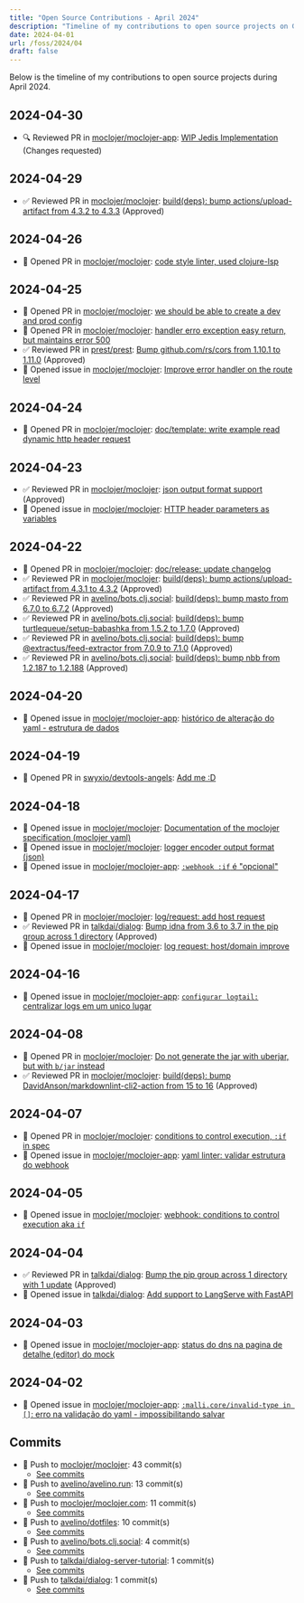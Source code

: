 ```yaml
---
title: "Open Source Contributions - April 2024"
description: "Timeline of my contributions to open source projects on GitHub during April 2024."
date: 2024-04-01
url: /foss/2024/04
draft: false
---
```


Below is the timeline of my contributions to open source projects during April 2024.

## 2024-04-30

- 🔍 Reviewed PR in [moclojer/moclojer-app](https://github.com/moclojer/moclojer-app): [WIP Jedis Implementation](https://github.com/moclojer/moclojer-app/pull/288#pullrequestreview-2031932097) (Changes requested)

## 2024-04-29

- ✅ Reviewed PR in [moclojer/moclojer](https://github.com/moclojer/moclojer): [build(deps): bump actions/upload-artifact from 4.3.2 to 4.3.3](https://github.com/moclojer/moclojer/pull/257#pullrequestreview-2029244442) (Approved)

## 2024-04-26

- 🔀 Opened PR in [moclojer/moclojer](https://github.com/moclojer/moclojer): [code style linter, used clojure-lsp](https://github.com/moclojer/moclojer/pull/256)

## 2024-04-25

- 🔀 Opened PR in [moclojer/moclojer](https://github.com/moclojer/moclojer): [we should be able to create a dev and prod config](https://github.com/moclojer/moclojer/pull/255)
- 🔀 Opened PR in [moclojer/moclojer](https://github.com/moclojer/moclojer): [handler erro exception easy return, but maintains error 500](https://github.com/moclojer/moclojer/pull/254)
- ✅ Reviewed PR in [prest/prest](https://github.com/prest/prest): [Bump github.com/rs/cors from 1.10.1 to 1.11.0](https://github.com/prest/prest/pull/879#pullrequestreview-2022467187) (Approved)
- 🐛 Opened issue in [moclojer/moclojer](https://github.com/moclojer/moclojer): [Improve error handler on the route level](https://github.com/moclojer/moclojer/issues/253)

## 2024-04-24

- 🔀 Opened PR in [moclojer/moclojer](https://github.com/moclojer/moclojer): [doc/template: write example read dynamic http header request](https://github.com/moclojer/moclojer/pull/252)

## 2024-04-23

- ✅ Reviewed PR in [moclojer/moclojer](https://github.com/moclojer/moclojer): [json output format support](https://github.com/moclojer/moclojer/pull/246#pullrequestreview-2016894198) (Approved)
- 🐛 Opened issue in [moclojer/moclojer](https://github.com/moclojer/moclojer): [HTTP header parameters as variables](https://github.com/moclojer/moclojer/issues/251)

## 2024-04-22

- 🔀 Opened PR in [moclojer/moclojer](https://github.com/moclojer/moclojer): [doc/release: update changelog](https://github.com/moclojer/moclojer/pull/250)
- ✅ Reviewed PR in [moclojer/moclojer](https://github.com/moclojer/moclojer): [build(deps): bump actions/upload-artifact from 4.3.1 to 4.3.2](https://github.com/moclojer/moclojer/pull/249#pullrequestreview-2015341333) (Approved)
- ✅ Reviewed PR in [avelino/bots.clj.social](https://github.com/avelino/bots.clj.social): [build(deps): bump masto from 6.7.0 to 6.7.2](https://github.com/avelino/bots.clj.social/pull/123#pullrequestreview-2014251397) (Approved)
- ✅ Reviewed PR in [avelino/bots.clj.social](https://github.com/avelino/bots.clj.social): [build(deps): bump turtlequeue/setup-babashka from 1.5.2 to 1.7.0](https://github.com/avelino/bots.clj.social/pull/122#pullrequestreview-2014249909) (Approved)
- ✅ Reviewed PR in [avelino/bots.clj.social](https://github.com/avelino/bots.clj.social): [build(deps): bump @extractus/feed-extractor from 7.0.9 to 7.1.0](https://github.com/avelino/bots.clj.social/pull/120#pullrequestreview-2014249151) (Approved)
- ✅ Reviewed PR in [avelino/bots.clj.social](https://github.com/avelino/bots.clj.social): [build(deps): bump nbb from 1.2.187 to 1.2.188](https://github.com/avelino/bots.clj.social/pull/124#pullrequestreview-2014224853) (Approved)

## 2024-04-20

- 🐛 Opened issue in [moclojer/moclojer-app](https://github.com/moclojer/moclojer-app): [histórico de alteração do yaml - estrutura de dados](https://github.com/moclojer/moclojer-app/issues/279)

## 2024-04-19

- 🔀 Opened PR in [swyxio/devtools-angels](https://github.com/swyxio/devtools-angels): [Add me :D](https://github.com/swyxio/devtools-angels/pull/57)

## 2024-04-18

- 🐛 Opened issue in [moclojer/moclojer](https://github.com/moclojer/moclojer): [Documentation of the moclojer specification (moclojer yaml)](https://github.com/moclojer/moclojer/issues/245)
- 🐛 Opened issue in [moclojer/moclojer](https://github.com/moclojer/moclojer): [logger encoder output format (json)](https://github.com/moclojer/moclojer/issues/244)
- 🐛 Opened issue in [moclojer/moclojer-app](https://github.com/moclojer/moclojer-app): [`:webhook :if` é "opcional"](https://github.com/moclojer/moclojer-app/issues/275)

## 2024-04-17

- 🔀 Opened PR in [moclojer/moclojer](https://github.com/moclojer/moclojer): [log/request: add host request](https://github.com/moclojer/moclojer/pull/242)
- ✅ Reviewed PR in [talkdai/dialog](https://github.com/talkdai/dialog): [Bump idna from 3.6 to 3.7 in the pip group across 1 directory](https://github.com/talkdai/dialog/pull/179#pullrequestreview-2004819453) (Approved)
- 🐛 Opened issue in [moclojer/moclojer](https://github.com/moclojer/moclojer): [log request: host/domain improve](https://github.com/moclojer/moclojer/issues/241)

## 2024-04-16

- 🐛 Opened issue in [moclojer/moclojer-app](https://github.com/moclojer/moclojer-app): [`configurar logtail:` centralizar logs em um unico lugar](https://github.com/moclojer/moclojer-app/issues/273)

## 2024-04-08

- 🔀 Opened PR in [moclojer/moclojer](https://github.com/moclojer/moclojer): [ Do not generate the jar with uberjar, but with `b/jar` instead](https://github.com/moclojer/moclojer/pull/237)
- ✅ Reviewed PR in [moclojer/moclojer](https://github.com/moclojer/moclojer): [build(deps): bump DavidAnson/markdownlint-cli2-action from 15 to 16](https://github.com/moclojer/moclojer/pull/238#pullrequestreview-1986976751) (Approved)

## 2024-04-07

- 🔀 Opened PR in [moclojer/moclojer](https://github.com/moclojer/moclojer): [conditions to control execution, `:if` in spec](https://github.com/moclojer/moclojer/pull/236)
- 🐛 Opened issue in [moclojer/moclojer-app](https://github.com/moclojer/moclojer-app): [yaml linter: validar estrutura do webhook](https://github.com/moclojer/moclojer-app/issues/267)

## 2024-04-05

- 🐛 Opened issue in [moclojer/moclojer](https://github.com/moclojer/moclojer): [webhook: conditions to control execution aka `if`](https://github.com/moclojer/moclojer/issues/235)

## 2024-04-04

- ✅ Reviewed PR in [talkdai/dialog](https://github.com/talkdai/dialog): [Bump the pip group across 1 directory with 1 update](https://github.com/talkdai/dialog/pull/167#pullrequestreview-1979378520) (Approved)
- 🐛 Opened issue in [talkdai/dialog](https://github.com/talkdai/dialog): [Add support to LangServe with FastAPI](https://github.com/talkdai/dialog/issues/170)

## 2024-04-03

- 🐛 Opened issue in [moclojer/moclojer-app](https://github.com/moclojer/moclojer-app): [status do dns na pagina de detalhe (editor) do mock](https://github.com/moclojer/moclojer-app/issues/265)

## 2024-04-02

- 🐛 Opened issue in [moclojer/moclojer-app](https://github.com/moclojer/moclojer-app): [`:malli.core/invalid-type in []`: erro na validação do yaml - impossibilitando salvar](https://github.com/moclojer/moclojer-app/issues/262)

## Commits

- 🔨 Push to [moclojer/moclojer](https://github.com/moclojer/moclojer): 43 commit(s)
  - [See commits](https://github.com/moclojer/moclojer/commits?author=avelino&since=2024-04-01T00:00:00Z&until=2024-04-30T23:59:59Z)
- 🔨 Push to [avelino/avelino.run](https://github.com/avelino/avelino.run): 13 commit(s)
  - [See commits](https://github.com/avelino/avelino.run/commits?author=avelino&since=2024-04-01T00:00:00Z&until=2024-04-30T23:59:59Z)
- 🔨 Push to [moclojer/moclojer.com](https://github.com/moclojer/moclojer.com): 11 commit(s)
  - [See commits](https://github.com/moclojer/moclojer.com/commits?author=avelino&since=2024-04-01T00:00:00Z&until=2024-04-30T23:59:59Z)
- 🔨 Push to [avelino/dotfiles](https://github.com/avelino/dotfiles): 10 commit(s)
  - [See commits](https://github.com/avelino/dotfiles/commits?author=avelino&since=2024-04-01T00:00:00Z&until=2024-04-30T23:59:59Z)
- 🔨 Push to [avelino/bots.clj.social](https://github.com/avelino/bots.clj.social): 4 commit(s)
  - [See commits](https://github.com/avelino/bots.clj.social/commits?author=avelino&since=2024-04-01T00:00:00Z&until=2024-04-30T23:59:59Z)
- 🔨 Push to [talkdai/dialog-server-tutorial](https://github.com/talkdai/dialog-server-tutorial): 1 commit(s)
  - [See commits](https://github.com/talkdai/dialog-server-tutorial/commits?author=avelino&since=2024-04-01T00:00:00Z&until=2024-04-30T23:59:59Z)
- 🔨 Push to [talkdai/dialog](https://github.com/talkdai/dialog): 1 commit(s)
  - [See commits](https://github.com/talkdai/dialog/commits?author=avelino&since=2024-04-01T00:00:00Z&until=2024-04-30T23:59:59Z)

